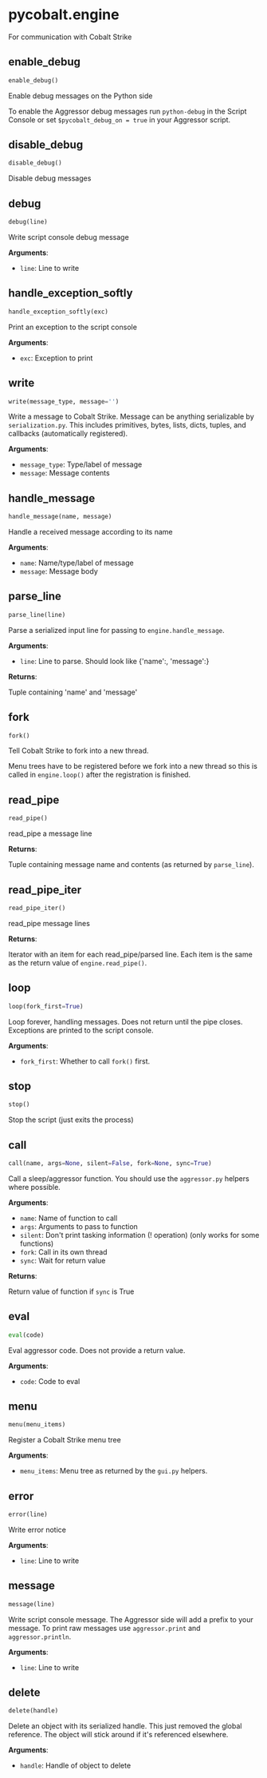 
# pycobalt.engine

For communication with Cobalt Strike

## enable_debug
```python
enable_debug()
```

Enable debug messages on the Python side

To enable the Aggressor debug messages run `python-debug` in the Script
Console or set `$pycobalt_debug_on = true` in your Aggressor script.

## disable_debug
```python
disable_debug()
```

Disable debug messages

## debug
```python
debug(line)
```

Write script console debug message

**Arguments**:

- `line`: Line to write

## handle_exception_softly
```python
handle_exception_softly(exc)
```

Print an exception to the script console

**Arguments**:

- `exc`: Exception to print

## write
```python
write(message_type, message='')
```

Write a message to Cobalt Strike. Message can be anything serializable by
`serialization.py`. This includes primitives, bytes, lists, dicts, tuples,
and callbacks (automatically registered).

**Arguments**:

- `message_type`: Type/label of message
- `message`: Message contents

## handle_message
```python
handle_message(name, message)
```

Handle a received message according to its name

**Arguments**:

- `name`: Name/type/label of message
- `message`: Message body

## parse_line
```python
parse_line(line)
```

Parse a serialized input line for passing to `engine.handle_message`.

**Arguments**:

- `line`: Line to parse. Should look like {'name':<name>, 'message':<message>}

**Returns**:

Tuple containing 'name' and 'message'

## fork
```python
fork()
```

Tell Cobalt Strike to fork into a new thread.

Menu trees have to be registered before we fork into a new thread so this
is called in `engine.loop()` after the registration is finished.

## read_pipe
```python
read_pipe()
```

read_pipe a message line

**Returns**:

Tuple containing message name and contents (as returned by
         `parse_line`).

## read_pipe_iter
```python
read_pipe_iter()
```

read_pipe message lines

**Returns**:

Iterator with an item for each read_pipe/parsed line. Each item is the
         same as the return value of `engine.read_pipe()`.

## loop
```python
loop(fork_first=True)
```

Loop forever, handling messages. Does not return until the pipe closes.
Exceptions are printed to the script console.

**Arguments**:

- `fork_first`: Whether to call `fork()` first.

## stop
```python
stop()
```

Stop the script (just exits the process)

## call
```python
call(name, args=None, silent=False, fork=None, sync=True)
```

Call a sleep/aggressor function. You should use the `aggressor.py` helpers
where possible.

**Arguments**:

- `name`: Name of function to call
- `args`: Arguments to pass to function
- `silent`: Don't print tasking information (! operation) (only works
               for some functions)
- `fork`: Call in its own thread
- `sync`: Wait for return value

**Returns**:

Return value of function if `sync` is True

## eval
```python
eval(code)
```

Eval aggressor code. Does not provide a return value.

**Arguments**:

- `code`: Code to eval

## menu
```python
menu(menu_items)
```

Register a Cobalt Strike menu tree

**Arguments**:

- `menu_items`: Menu tree as returned by the `gui.py` helpers.

## error
```python
error(line)
```

Write error notice

**Arguments**:

- `line`: Line to write

## message
```python
message(line)
```

Write script console message. The Aggressor side will add a prefix to your
message. To print raw messages use `aggressor.print` and
`aggressor.println`.

**Arguments**:

- `line`: Line to write

## delete
```python
delete(handle)
```

Delete an object with its serialized handle. This just removed the global
reference. The object will stick around if it's referenced elsewhere.

**Arguments**:

- `handle`: Handle of object to delete
